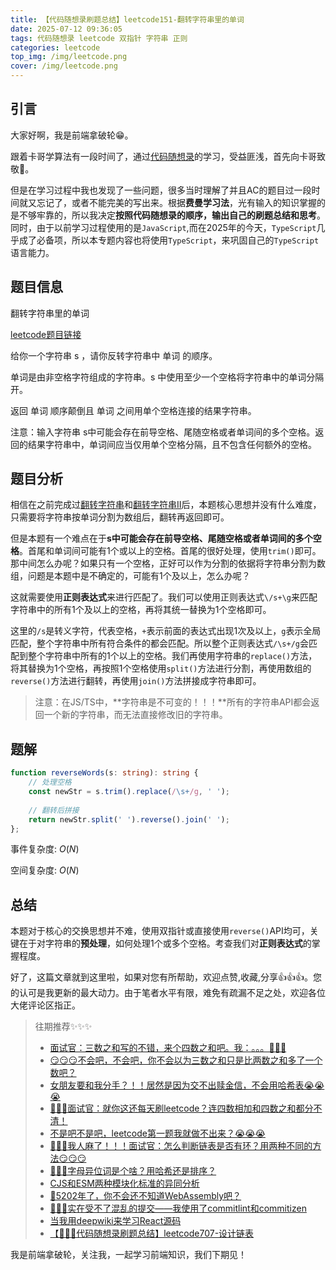 ```yaml
---
title: 【代码随想录刷题总结】leetcode151-翻转字符串里的单词
date: 2025-07-12 09:36:05
tags: 代码随想录 leetcode 双指针 字符串 正则
categories: leetcode
top_img: /img/leetcode.png
cover: /img/leetcode.png
---
```


## 引言

大家好啊，我是前端拿破轮😁。

跟着卡哥学算法有一段时间了，通过[代码随想录](https://programmercarl.com/)的学习，受益匪浅，首先向卡哥致敬🫡。

但是在学习过程中我也发现了一些问题，很多当时理解了并且AC的题目过一段时间就又忘记了，或者不能完美的写出来。根据**费曼学习法**，光有输入的知识掌握的是不够牢靠的，所以我决定**按照代码随想录的顺序，输出自己的刷题总结和思考**。同时，由于以前学习过程使用的是`JavaScript`,而在2025年的今天，`TypeScript`几乎成了必备项，所以本专题内容也将使用`TypeScript`，来巩固自己的`TypeScript`语言能力。

## 题目信息

翻转字符串里的单词

[leetcode题目链接](https://leetcode.cn/problems/reverse-words-in-a-string/description/)

给你一个字符串 s ，请你反转字符串中 单词 的顺序。

单词是由非空格字符组成的字符串。s 中使用至少一个空格将字符串中的单词分隔开。

返回 单词 顺序颠倒且 单词 之间用单个空格连接的结果字符串。

注意：输入字符串 s中可能会存在前导空格、尾随空格或者单词间的多个空格。返回的结果字符串中，单词间应当仅用单个空格分隔，且不包含任何额外的空格。

## 题目分析

相信在之前完成过[翻转字符串](https://juejin.cn/post/7525429590546776114)和[翻转字符串II](https://juejin.cn/post/7525711687702511667)后，本题核心思想并没有什么难度，只需要将字符串按单词分割为数组后，翻转再返回即可。

但是本题有一个难点在于**s中可能会存在前导空格、尾随空格或者单词间的多个空格**。首尾和单词间可能有1个或以上的空格。首尾的很好处理，使用`trim()`即可。那中间怎么办呢？如果只有一个空格，正好可以作为分割的依据将字符串分割为数组，问题是本题中是不确定的，可能有1个及以上，怎么办呢？

这就需要使用**正则表达式**来进行匹配了。我们可以使用正则表达式`\/s+\g`来匹配字符串中的所有1个及以上的空格，再将其统一替换为1个空格即可。

这里的`/s`是转义字符，代表空格，`+`表示前面的表达式出现1次及以上，`g`表示全局匹配，整个字符串中所有符合条件的都会匹配。所以整个正则表达式`/\s+/g`会匹配到整个字符串中所有的1个以上的空格。我们再使用字符串的`replace()`方法，将其替换为1个空格，再按照1个空格使用`split()`方法进行分割，再使用数组的`reverse()`方法进行翻转，再使用`join()`方法拼接成字符串即可。

> 注意：在JS/TS中，**字符串是不可变的！！！**所有的字符串API都会返回一个新的字符串，而无法直接修改旧的字符串。

## 题解

```ts
function reverseWords(s: string): string {
    // 处理空格
    const newStr = s.trim().replace(/\s+/g, ' ');
    
    // 翻转后拼接
    return newStr.split(' ').reverse().join(' ');
};
```

事件复杂度: $O(N)$

空间复杂度: $O(N)$

## 总结

本题对于核心的交换思想并不难，使用双指针或直接使用`reverse()`API均可，关键在于对字符串的**预处理**，如何处理1个或多个空格。考查我们对**正则表达式**的掌握程度。

好了，这篇文章就到这里啦，如果对您有所帮助，欢迎点赞,收藏,分享👍👍👍。您的认可是我更新的最大动力。由于笔者水平有限，难免有疏漏不足之处，欢迎各位大佬评论区指正。

> 往期推荐✨✨✨
> - [面试官：三数之和写的不错，来个四数之和吧。我：。。。🤪🤪🤪](https://juejin.cn/post/7525341893796593714)
> - [😏😏😏不会吧，不会吧，你不会以为三数之和只是比两数之和多了一个数吧？](https://juejin.cn/post/7525022772049739785)
> - [女朋友要和我分手？！！居然是因为交不出赎金信，不会用哈希表😭😭😭](https://juejin.cn/post/7524909129577431086)
> - [🤡🤡🤡面试官：就你这还每天刷leetcode？连四数相加和四数之和都分不清！](https://juejin.cn/post/7524618732175147042)
> - [不是吧不是吧，leetcode第一题我就做不出来？😭😭😭](https://juejin.cn/post/7522975050321346569)
> - [🤯🤯🤯我人麻了！！！面试官：怎么判断链表是否有环？用两种不同的方法😏😏😏](https://juejin.cn/post/7522367598814773257)
> - [🤡🤡🤡字母异位词是个啥？用哈希还是排序？](https://juejin.cn/post/7522388188947398696)
> - [CJS和ESM两种模块化标准的异同分析](https://juejin.cn/post/7473814041867780130)
> - [🤔5202年了，你不会还不知道WebAssembly吧？](https://juejin.cn/post/7498988293209784374)
> - [🚀🚀🚀实在受不了混乱的提交——我使用了commitlint和commitizen](https://juejin.cn/post/7508919522905522226)
> - [当我用deepwiki来学习React源码](https://juejin.cn/post/7514876424806334504)
> - [【🚀🚀🚀代码随想录刷题总结】leetcode707-设计链表](https://juejin.cn/post/7519769941501165631)
> 

我是前端拿破轮，关注我，一起学习前端知识，我们下期见！
